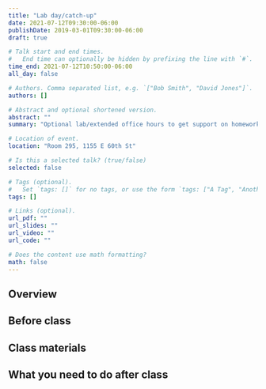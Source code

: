 ```yaml
---
title: "Lab day/catch-up"
date: 2021-07-12T09:30:00-06:00
publishDate: 2019-03-01T09:30:00-06:00
draft: true

# Talk start and end times.
#   End time can optionally be hidden by prefixing the line with `#`.
time_end: 2021-07-12T10:50:00-06:00
all_day: false

# Authors. Comma separated list, e.g. `["Bob Smith", "David Jones"]`.
authors: []

# Abstract and optional shortened version.
abstract: ""
summary: "Optional lab/extended office hours to get support on homework 06."

# Location of event.
location: "Room 295, 1155 E 60th St"

# Is this a selected talk? (true/false)
selected: false

# Tags (optional).
#   Set `tags: []` for no tags, or use the form `tags: ["A Tag", "Another Tag"]` for one or more tags.
tags: []

# Links (optional).
url_pdf: ""
url_slides: ""
url_video: ""
url_code: ""

# Does the content use math formatting?
math: false
---
```




## Overview


## Before class


## Class materials


## What you need to do after class
